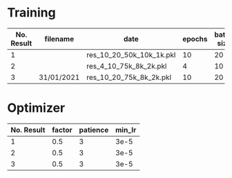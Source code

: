 # Training

No. Result | filename | date | epochs | batch size | learning rate | drop out | clip |
|---|---|---|---|---|---|---|---|
|  1 |            | res_10_20_50k_10k_1k.pkl | 10 | 20  | 3e-4  | 0.2  | 2  |
|  2 |            | res_4_10_75k_8k_2k.pkl | 4 | 10 | 3e-4  | 0.2  | 2  |
|  3 | 31/01/2021 | res_10_20_75k_8k_2k.pkl |10 | 20 | 3e-4  | 0.2  | 2  |


# Optimizer

No. Result | factor | patience | min_lr |
|---|---|---|---|
|  1 | 0.5  | 3  | 3e-5  |
|  2 | 0.5  | 3  | 3e-5  |
|  3 | 0.5  | 3  | 3e-5  |
